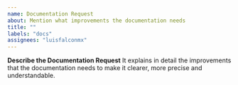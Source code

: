 ```yaml
---
name: Documentation Request
about: Mention what improvements the documentation needs
title: ""
labels: "docs"
assignees: "luisfalconmx"
---
```


**Describe the Documentation Request**
It explains in detail the improvements that the documentation needs to make it clearer, more precise and understandable.
